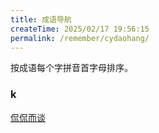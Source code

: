 ```yaml
---
title: 成语导航
createTime: 2025/02/17 19:56:15
permalink: /remember/cydaohang/
---
```


按成语每个字拼音首字母排序。

### k

[侃侃而谈](/remember/nageemfx/#侃侃而谈)






